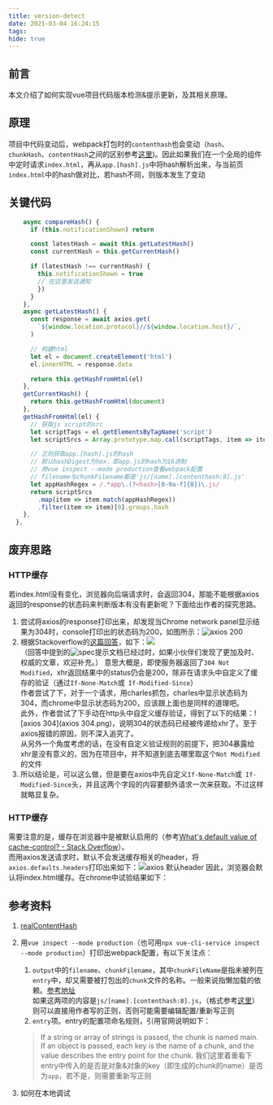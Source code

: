 ```yaml
---
title: version-detect
date: 2021-03-04 16:24:15
tags:
hide: true
---
```


## 前言
本文介绍了如何实现vue项目代码版本检测&提示更新，及其相关原理。

## 原理

项目中代码变动后，webpack打包时的`contenthash`也会变动（`hash`、`chunkHash`、`contentHash`之间的区别参考[这里](https://stackoverflow.com/a/52786672))。因此如果我们在一个全局的组件中定时请求`index.html`，再从`app.[hash].js`中将hash解析出来，与当前页`index.html`中的hash做对比，若hash不同，则版本发生了变动

## 关键代码
```javascript
    async compareHash() {
      if (this.notificationShown) return

      const latestHash = await this.getLatestHash()
      const currentHash = this.getCurrentHash()

      if (latestHash !== currentHash) {
        this.notificationShown = true
        // 在这里发送通知
        })
      }
    },
    async getLatestHash() {
      const response = await axios.get(
        `${window.location.protocol}//${window.location.host}/`,
      )

      // 构建html
      let el = document.createElement('html')
      el.innerHTML = response.data

      return this.getHashFromHtml(el)
    },
    getCurrentHash() {
      return this.getHashFromHtml(document)
    },
    getHashFromHtml(el) {
      // 获取js script的src
      let scriptTags = el.getElementsByTagName('script')
      let scriptSrcs = Array.prototype.map.call(scriptTags, item => item.src)

      // 正则获取app.[hash].js的hash
      // 默认hashDigest为hex，即app.js的hash为16进制
      // 用vue inspect --mode production查看webpack配置
      // filename与chunkFilename都是'js/[name].[contenthash:8].js'
      let appHashRegex = /.*app\.(?<hash>[0-9a-f]{8})\.js/
      return scriptSrcs
        .map(item => item.match(appHashRegex))
        .filter(item => item)[0].groups.hash
    },
  },

```

## 废弃思路
### HTTP缓存
若index.html没有变化，浏览器向后端请求时，会返回304，那能不能根据axios返回的response的状态码来判断版本有没有更新呢？下面给出作者的探究思路。
1. 尝试将axios的response打印出来，却发现当Chrome network panel显示结果为304时，console打印出的状态码为200，如图所示：![axios 200](axios_200.jpg)
2. 根据Stackoverflow的[这篇回答](https://stackoverflow.com/a/16817752/6028514)，如下：![](so_200.png)  
（回答中提到的![spec](https://www.w3.org/TR/2014/WD-XMLHttpRequest-20140130/)提示文档已经过时，如果小伙伴们发现了更加及时、权威的文章，欢迎补充。）
意思大概是，即使服务器返回了`304 Not Modified`，xhr返回结果中的status仍会是200，除非在请求头中自定义了缓存的验证（通过`If-None-Match`或` If-Modified-Since`）  
作者尝试了下，对于一个请求，用charles抓包，charles中显示状态码为304，而chrome中显示状态码为200，应该跟上面也是同样的道理吧。  
此外，作者尝试了下手动在http头中自定义缓存验证，得到了以下的结果：![axios 304](axios 304.png)，说明304的状态码已经被传递给xhr了。至于axios报错的原因，则不深入追究了。  
从另外一个角度考虑的话，在没有自定义验证规则的前提下，把304暴露给xhr是没有意义的，因为在项目中，并不知道到底去哪里取这个`Not Modified`的文件
3. 所以结论是，可以这么做，但是要在axios中先自定义`If-None-Match`或` If-Modified-Since`头，并且这两个字段的内容要额外请求一次来获取。不过这样就略显复杂。


### HTTP缓存
需要注意的是，缓存在浏览器中是被默认启用的（参考[What's default value of cache-control? - Stack Overflow](https://stackoverflow.com/questions/14496694/whats-default-value-of-cache-control)）。  
而用axios发送请求时，默认不会发送缓存相关的header，将`axios.defaults.headers`打印出来如下：![axios 默认header](axios_default_header.jpg)
因此，浏览器会默认将index.html缓存。在chrome中试验结果如下：




## 参考资料
1. [realContentHash](https://webpack.js.org/configuration/optimization/#optimizationrealcontenthash)
2. 用`vue inspect --mode production`（也可用`npx vue-cli-service inspect --mode production`）打印出webpack配置，有以下关注点： 

    1) `output`中的`filename`、`chunkFilename`，其中`chunkFileName`是指未被列在`entry`中，却又需要被打包出的`chunk`文件的名称。一般来说指懒加载的依赖。[参考地址](https://mp.weixin.qq.com/s/BHSihethgh_zH0K1J3qwnA)  
    如果这两项的内容是`js/[name].[contenthash:8].js`，（格式参考[这里](https://webpack.js.org/loaders/file-loader/#placeholders)）则可以直接用作者写的正则，否则可能需要编辑配置/重新写正则
    2) `entry`项。entry的配置项命名规则，引用官网说明如下：
    > If a string or array of strings is passed, the chunk is named main. If an object is passed, each key is the name of a chunk, and the value describes the entry point for the chunk.
    我们这里着重看下entry中传入的是否是对象&对象的key（即生成的chunk的name）是否为`app`，若不是，则需要重新写正则
3. 如何在本地调试